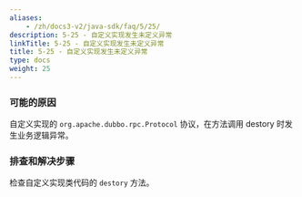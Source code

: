 ```yaml
---
aliases:
    - /zh/docs3-v2/java-sdk/faq/5/25/
description: 5-25 - 自定义实现发生未定义异常
linkTitle: 5-25 - 自定义实现发生未定义异常
title: 5-25 - 自定义实现发生未定义异常
type: docs
weight: 25
---
```



### 可能的原因

自定义实现的 `org.apache.dubbo.rpc.Protocol` 协议，在方法调用 destory 时发生业务逻辑异常。

### 排查和解决步骤

检查自定义实现类代码的 `destory` 方法。